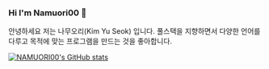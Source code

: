 ### Hi  I'm Namuori00 👋

안녕하세요 저는 나무오리(Kim Yu Seok) 입니다.
풀스택을 지향하면서 다양한 언어를 다루고 목적에 맞는 프로그램을 만드는 것을 좋아합니다.

[![NAMUORI00's GitHub stats](https://github-readme-stats.vercel.app/api?username=NAMUORI00&theme=gruvbox)](https://github.com/NAMUORI00/)


<!--
**NAMUORI00/NAMUORI00** is a ✨ _special_ ✨ repository because its `README.md` (this file) appears on your GitHub profile.

Here are some ideas to get you started:

- 🔭 I’m currently working on ...
- 🌱 I’m currently learning ...
- 👯 I’m looking to collaborate on ...
- 🤔 I’m looking for help with ...
- 💬 Ask me about ...
- 📫 How to reach me: ...
- 😄 Pronouns: ...
- ⚡ Fun fact: ...
-->
